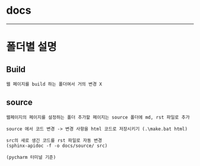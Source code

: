 # docs

------------------------------------------
# 폴더별 설명

## Build
    
    웹 페이지를 build 하는 폴더여서 거의 변경 X

## source
    웹페이지의 페이지를 설정하는 폴더 추가할 페이지는 source 폴더에 md, rst 파일로 추가

    source 에서 코드 변경 -> 변경 사항을 html 코드로 저장시키기 (.\make.bat html)
    
    src의 새로 생긴 코드를 rst 파일로 자동 변경
    (sphinx-apidoc -f -o docs/source/ src)
    
    (pycharm 터미널 기준)
    
    
